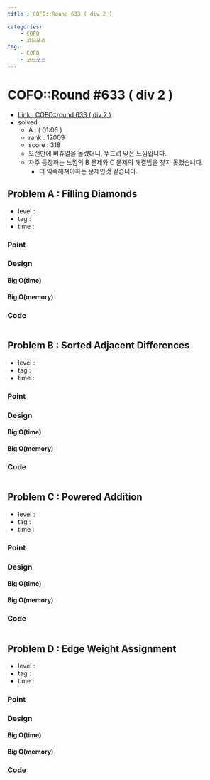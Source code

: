 ```yaml
---
title : COFO::Round 633 ( div 2 )

categories:
    - COFO
    - 코드포스
tag:
    - COFO
    - 코드포스
---
```

# COFO::Round #633 ( div 2 )
- [Link : COFO::round 633 ( div 2 )](https://codeforces.com/contest/1339)
- solved : 
  - A :  ( 01:06 )
  - rank : 12009
  - score : 318
  - 오랜만에 버츄얼을 돌렸더니, 뚜드려 맞은 느낌입니다.
  - 자주 등장하는 느낌의 B 문제와 C 문제의 해결법을 찾지 못했습니다.
    - 더 익숙해져야하는 문제인것 같습니다.


## Problem A : Filling Diamonds

- level :
- tag :
- time : 

### Point

### Design

#### Big O(time)

#### Big O(memory)

### Code

```cpp

```

## Problem B : Sorted Adjacent Differences

- level :
- tag :
- time :

### Point

### Design

#### Big O(time)

#### Big O(memory)

### Code

```cpp

```

## Problem C : Powered Addition

- level :
- tag :
- time :

### Point

### Design

#### Big O(time)

#### Big O(memory)

### Code

```cpp

```

## Problem D : Edge Weight Assignment

- level :
- tag :
- time :

### Point

### Design

#### Big O(time)

#### Big O(memory)

### Code

```cpp

```

